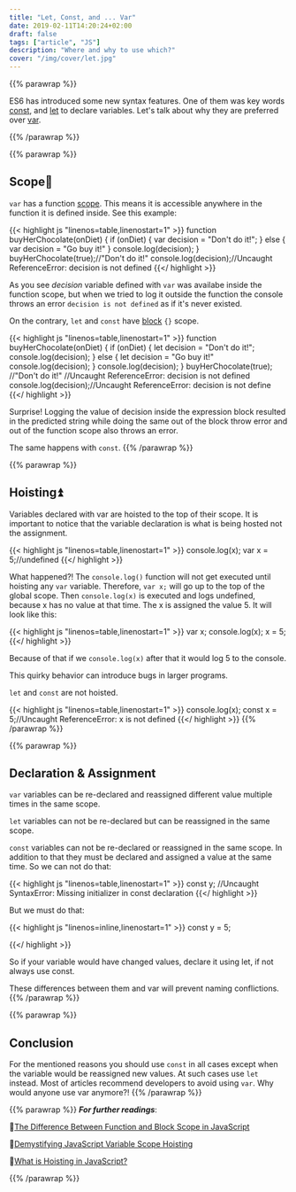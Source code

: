 ```yaml
---
title: "Let, Const, and ... Var"
date: 2019-02-11T14:20:24+02:00
draft: false
tags: ["article", "JS"]
description: "Where and why to use which?"
cover: "/img/cover/let.jpg"
---
```


{{% parawrap %}}

ES6 has introduced some new syntax features. One of them was key words [const](https://developer.mozilla.org/en-US/docs/Web/JavaScript/Reference/Statements/const), and [let](https://developer.mozilla.org/en-US/docs/Web/JavaScript/Reference/Statements/let) to declare variables. Let's talk about why they are preferred over [var](https://developer.mozilla.org/en-US/docs/Web/JavaScript/Reference/Statements/var).

{{% /parawrap %}}

{{% parawrap %}}

## Scope🔭

`var` has a function [scope](https://developer.mozilla.org/en-US/docs/Glossary/Scope). This means it is accessible anywhere in the function it is defined inside. See this example:

{{< highlight js "linenos=table,linenostart=1" >}}
function buyHerChocolate(onDiet) {
    if (onDiet) {
        var decision = "Don't do it!";
    } else {
        var decision = "Go buy it!"
    }
    console.log(decision);
    }
buyHerChocolate(true);//"Don't do it!"
console.log(decision);//Uncaught ReferenceError: decision is not defined
{{</ highlight >}}

As you see _decision_ variable defined with `var` was availabe inside the function scope, but when we tried to log it outside the function the console throws an error `decision is not defined` as if it's never existed.

On the contrary, `let` and `const` have [block](https://developer.mozilla.org/en-US/docs/Web/JavaScript/Reference/Statements/block) `{}` scope.

{{< highlight js "linenos=table,linenostart=1" >}}
function buyHerChocolate(onDiet) {
    if (onDiet) {
        let decision = "Don't do it!";
        console.log(decision);
    } else {
        let decision = "Go buy it!"
        console.log(decision);
    }
    console.log(decision);
    }
buyHerChocolate(true);
//"Don't do it!"
//Uncaught ReferenceError: decision is not defined
console.log(decision);//Uncaught ReferenceError: decision is not define
{{</ highlight >}}

Surprise! Logging the value of decision inside the expression block resulted in the predicted string while doing the same out of the block throw error and out of the function scope also throws an error.

The same happens with `const`.
{{% /parawrap %}}

{{% parawrap %}}
## Hoisting⏫

Variables declared with var are hoisted to the top of their scope. It is important to notice that the variable declaration is what is being hosted not the assignment.

{{< highlight js "linenos=table,linenostart=1" >}}
console.log(x);
var x = 5;//undefined
{{</ highlight >}}

What happened?! The `console.log()` function will not get executed until hoisting any `var` variable. Therefore, `var x;` will go up to the top of the global scope. Then `console.log(x)` is executed and logs undefined, because x has no value at that time. The x is assigned the value 5. It will look like this:

{{< highlight js "linenos=table,linenostart=1" >}}
var x;
console.log(x);
x = 5;
{{</ highlight >}}

Because of that if we `console.log(x)` after that it would log 5 to the console.

This quirky behavior can introduce bugs in larger programs.

`let` and `const` are not hoisted.

{{< highlight js "linenos=table,linenostart=1" >}}
console.log(x);
const x = 5;//Uncaught ReferenceError: x is not defined
{{</ highlight >}}
{{% /parawrap %}}

{{% parawrap %}}
## Declaration & Assignment 

`var` variables can be re-declared and reassigned different value multiple times in the same scope.

`let` variables can not be re-declared but can be reassigned in the same scope.

`const` variables can not be re-declared or reassigned in the same scope. In addition to that they must be declared and assigned a value at the same time. So we can not do that:

{{< highlight js "linenos=table,linenostart=1" >}}
const y;
//Uncaught SyntaxError: Missing initializer in const declaration
{{</ highlight >}}

But we must do that:

{{< highlight js "linenos=inline,linenostart=1" >}}
const y = 5;

{{</ highlight >}}

So if your variable would have changed values, declare it using let, if not always use const.

These differences between them and var will prevent naming conflictions.
{{% /parawrap %}}

{{% parawrap %}}
## Conclusion

For the mentioned reasons you should use `const` in all cases except when the variable would be reassigned new values. At such cases use `let` instead. Most of articles recommend developers to avoid using `var`. Why would anyone use var anymore?!
{{% /parawrap %}}

{{% parawrap %}}
**_For further readings_**:

📌[The Difference Between Function and Block Scope in JavaScript](https://medium.com/@josephcardillo/the-difference-between-function-and-block-scope-in-javascript-4296b2322abe)

📌[Demystifying JavaScript Variable Scope Hoisting](https://www.sitepoint.com/demystifying-javascript-variable-scope-hoisting/)

📌[What is Hoisting in JavaScript?](https://medium.com/javascript-in-plain-english/https-medium-com-javascript-in-plain-english-what-is-hoisting-in-javascript-a63c1b2267a1)

{{% /parawrap %}}





